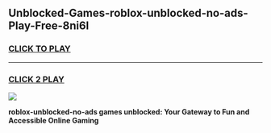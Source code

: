 
## Unblocked-Games-roblox-unblocked-no-ads-Play-Free-8ni6l
<h3>
<a href="https://premium76.site?title=roblox-unblocked-no-ads&ref=23A">CLICK TO PLAY</a></h3>
<hr>

<h3>
<a href="https://premium76.site?title=roblox-unblocked-no-ads&ref=23A">CLICK 2 PLAY</a>
  
</h3>

<a href="https://premium76.site?title=roblox-unblocked-no-ads&ref=23A"><img src="https://clearcache.store/games.png"></a>


**roblox-unblocked-no-ads games unblocked: Your Gateway to Fun and Accessible Online Gaming**
